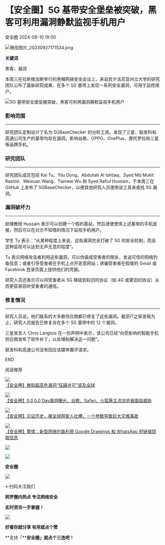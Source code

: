 #  【安全圈】5G 基带安全堡垒被突破，黑客可利用漏洞静默监视手机用户   
 安全圈   2024-08-10 19:00  
  
![](https://mmbiz.qpic.cn/sz_mmbiz_png/aBHpjnrGylgOvEXHviaXu1fO2nLov9bZ055v7s8F6w1DD1I0bx2h3zaOx0Mibd5CngBwwj2nTeEbupw7xpBsx27Q/640?wx_fmt=png&from=appmsg "微信图片_20230927171534.png")  
  
  
**关键词**  
  
  
  
黑客、漏洞  
  
  
本周三在拉斯维加斯举行的黑帽网络安全会议上，来自宾夕法尼亚州立大学的研究团队公布了最新研究成果，在多个 5G 基带上发现一系列安全漏洞，可用于监控用户。  
  
![](https://mmbiz.qpic.cn/sz_mmbiz_jpg/aBHpjnrGyljGavtOjl55QlW9NVI68g47wd2VA6mmUmnB85ufUQFZLdAzovZ0RCgMJ1ba7IFDVCicP3uAnbGsnww/640?wx_fmt=jpeg&from=appmsg "5G 基带安全堡垒被突破，黑客可利用漏洞静默监视手机用户")  
  
### 影响范围  
  
****  
研究团队定制设计了名为 5GBaseChecker 的分析工具，发现了三星、联发科和高通公司生产的基带均存在漏洞，影响谷歌、OPPO、OnePlus、摩托罗拉和三星等品牌手机。  
  
### 研究团队  
  
****  
研究团队成员包括 Kai Tu、Yilu Dong、Abdullah Al Ishtiaq、Syed Md Mukit Rashid、Weixuan Wang、Tianwei Wu 和 Syed Rafiul Hussain，于本周三在 GitHub 上发布了 5GBaseChecker，以便其他研究人员使用该工具来查找 5G 漏洞。  
  
### 漏洞破坏力  
  
****  
助理教授 Hussain 表示可以创建一个假的基站，然后诱使使用上述基带的手机连接，然后可以在对方不知情的情况下监视手机用户。  
  
  
学生 Tu 表示：“从某种程度上来说，这些漏洞完全打破了 5G 的安全机制，而且这种监视可以达到无声无息的程度”。  
  
  
Tu 表示网络攻击者利用这些漏洞，可以伪装成受害者的朋友，发送可信的网络钓鱼信息；或者引导受害者在手机上点开恶意网站；诱骗受害者在假冒的 Gmail 或 Facebook 登录页面上提供他们的凭据。  
  
  
研究人员还表示可以将受害者从 5G 降级到较旧的协议（如 4G 或更旧的协议）从而更容易窃听受害者的通信。  
  
### 修复情况  
  
****  
研究人员说，他们联系的大多数供应商都已修复了这些漏洞。截至IT之家发稿为止，研究人员报告已修复存在多个 5G 基带中的 12 个漏洞。  
  
三星发言人 Chris Langlois 在一份声明中表示，该公司已经“向受影响的智能手机供应商发布了软件补丁，以处理和解决这一问题”。  
  
  
联发科和高通公司没有回应该媒体置评请求。  
  
  
END  
  
  
阅读推荐  
  
  
![](https://mmbiz.qpic.cn/sz_mmbiz_jpg/aBHpjnrGyljGavtOjl55QlW9NVI68g47dxyiaWl4en9icUNhyG7qr6DPcoPmgokribuHLd983bMSWfAe3tlXdsvnQ/640?wx_fmt=jpeg&from=appmsg "")  
[【安全圈】微软超高危漏洞“狂躁许可”波及全球](http://mp.weixin.qq.com/s?__biz=MzIzMzE4NDU1OQ==&mid=2652063453&idx=1&sn=d73fd28af3fb74826ab6995bcbf8feb0&chksm=f36e6a9dc419e38b455c1c9f4ad13b173b1dd37bb1508c269da7cd13fcc7f670868ff65e1c60&scene=21#wechat_redirect)  
  
  
  
![](https://mmbiz.qpic.cn/sz_mmbiz_jpg/aBHpjnrGylia9WoUBxH4QZ8BooH8iazwpZDZgiclic8xY6Fn23H7mas0h23zgcuE2xTsyGtzqBod6G2lJ4wHnM4wIw/640?wx_fmt=jpeg "")  
[【安全圈】0.0.0.0 Day漏洞曝光，谷歌、Safari、火狐等主流浏览器面临威胁](http://mp.weixin.qq.com/s?__biz=MzIzMzE4NDU1OQ==&mid=2652063453&idx=2&sn=61cd680b64106fa2783cac5fef974d80&chksm=f36e6a9dc419e38b6114697fda99c77909d7152e87f4ec28e1d3602ddd61a681fff73e2636c4&scene=21#wechat_redirect)  
  
  
  
![](https://mmbiz.qpic.cn/sz_mmbiz_jpg/aBHpjnrGylia9WoUBxH4QZ8BooH8iazwpZNUb4olUS3KhQLozYBgPGNHZmBXn4ia4nknQb62mHfZGpw7CZc19cGeg/640?wx_fmt=jpeg "")  
[【安全圈】见证历史，被全球网安人吐槽，一个参数导致巨大灾难事故](http://mp.weixin.qq.com/s?__biz=MzIzMzE4NDU1OQ==&mid=2652063453&idx=3&sn=4d40c1b6a667bf84aea8542ba610f99b&chksm=f36e6a9dc419e38be915a933a8af0673ec95f7b77e83d89c595218e1879c2f04e4d3bffaea6e&scene=21#wechat_redirect)  
  
  
  
![](https://mmbiz.qpic.cn/sz_mmbiz_jpg/aBHpjnrGylia9WoUBxH4QZ8BooH8iazwpZiamkk9Yn6hjNDaHorT1yMqsN1PHEyWWozKOuujG4aWLdCMLzlzFU7vA/640?wx_fmt=jpeg "")  
[【安全圈】警惕：新型网络钓鱼利用 Google Drawings 和 WhatsApp 短链接窃取信息](http://mp.weixin.qq.com/s?__biz=MzIzMzE4NDU1OQ==&mid=2652063453&idx=4&sn=fdb72644b8adc7e8693c3e4fbe09056e&chksm=f36e6a9dc419e38badb5a49ff1e6178ef1e8d18eceb65a19f72f29ad6e5b6fbf876421f3c902&scene=21#wechat_redirect)  
  
  
  
  
  
  
![](https://mmbiz.qpic.cn/mmbiz_gif/aBHpjnrGylgeVsVlL5y1RPJfUdozNyCEft6M27yliapIdNjlcdMaZ4UR4XxnQprGlCg8NH2Hz5Oib5aPIOiaqUicDQ/640?wx_fmt=gif "")  
  
  
  
![](https://mmbiz.qpic.cn/mmbiz_png/aBHpjnrGylgeVsVlL5y1RPJfUdozNyCEDQIyPYpjfp0XDaaKjeaU6YdFae1iagIvFmFb4djeiahnUy2jBnxkMbaw/640?wx_fmt=png "")  
  
**安全圈**  
  
![](https://mmbiz.qpic.cn/mmbiz_gif/aBHpjnrGylgeVsVlL5y1RPJfUdozNyCEft6M27yliapIdNjlcdMaZ4UR4XxnQprGlCg8NH2Hz5Oib5aPIOiaqUicDQ/640?wx_fmt=gif "")  
  
  
←扫码关注我们  
  
**网罗圈内热点 专注网络安全**  
  
**实时资讯一手掌握！**  
  
  
![](https://mmbiz.qpic.cn/mmbiz_gif/aBHpjnrGylgeVsVlL5y1RPJfUdozNyCE3vpzhuku5s1qibibQjHnY68iciaIGB4zYw1Zbl05GQ3H4hadeLdBpQ9wEA/640?wx_fmt=gif "")  
  
**好看你就分享 有用就点个赞**  
  
**支持「****安全圈」就点个三连吧！**  
  
